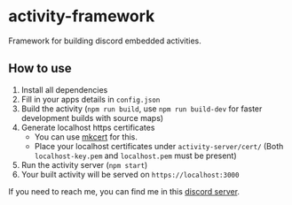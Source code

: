 # activity-framework
Framework for building discord embedded activities.

## How to use
1. Install all dependencies
2. Fill in your apps details in `config.json`
3. Build the activity (`npm run build`, use `npm run build-dev` for faster development builds with source maps)
4. Generate localhost https certificates
    - You can use [mkcert](https://github.com/FiloSottile/mkcert/releases/) for this.
    - Place your localhost certificates under `activity-server/cert/` (Both `localhost-key.pem` and `localhost.pem` must be present)
5. Run the activity server (`npm start`)
6. Your built activity will be served on `https://localhost:3000`

If you need to reach me, you can find me in this [discord server](https://discord.gg/EPk28hzGS2).
